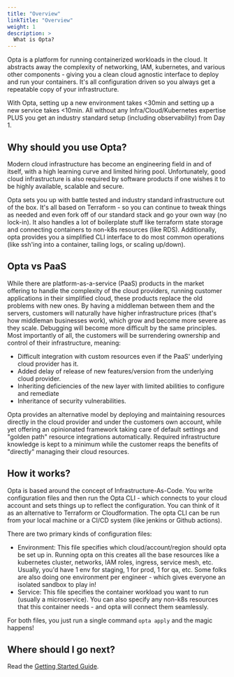 ```yaml
---
title: "Overview"
linkTitle: "Overview"
weight: 1
description: >
  What is Opta?
---
```



Opta is a platform for running containerized workloads in the cloud. It abstracts away the complexity of networking, 
IAM, kubernetes, and various other components - giving you a clean cloud agnostic interface to deploy and run your 
containers. It's all configuration driven so you always get a repeatable copy of your infrastructure.

With Opta, setting up a new environment takes <30min and setting up a new service 
takes <10min. All without any Infra/Cloud/Kubernetes expertise PLUS you get an 
industry standard setup (including observability) from Day 1.

## Why should you use Opta?
Modern cloud infrastructure has become an engineering field in and of itself, with a high learning curve and limited
hiring pool. Unfortunately, good cloud infrastructure is also required by software products if one wishes it to
be highly available, scalable and secure.

Opta sets you up with battle tested and industry standard infrastructure out of the box. It's all based on Terraform -
so you can continue to tweak things as needed and even fork off of our standard stack and go your own way (no lock-in).
It also handles a lot of boilerplate stuff like terraform state storage and connecting containers to non-k8s resources
(like RDS). Additionally, opta provides you a simplified CLI interface to do most common operations (like ssh'ing into
a container, tailing logs, or scaling up/down).


## Opta vs PaaS
While there are platform-as-a-service (PaaS) products in the market offering to 
handle the complexity of the cloud providers, running customer applications in their simplified cloud, these products
replace the old problems with new ones. By having a middleman between them and the servers, customers will naturally
have higher infrastructure prices (that's how middleman businesses work), which grow and become more severe as they
scale. Debugging will become more difficult by the same principles. Most importantly of all, the customers will be
surrendering ownership and control of their infrastructure, meaning:
* Difficult integration with custom resources even if the PaaS' underlying cloud provider has it.
* Added delay of release of new features/version from the underlying cloud provider.
* Inheriting deficiencies of the new layer with limited abilities to configure and remediate
* Inheritance of security vulnerabilities.

Opta provides an alternative model by deploying and maintaining resources directly in the cloud provider and under the
customers own account, while yet offering an opinionated framework taking care of default settings and "golden path"
resource integrations automatically. Required infrastructure knowledge is kept to a minimum while the customer reaps
the benefits of "directly" managing their cloud resources.

## How it works?
Opta is based around the concept of Infrastructure-As-Code. You write configuration files and then run the Opta CLI - 
which connects to your cloud account and sets things up to reflect the configuration. You can think of it as an alternative
to Terraform or Cloudformation. The opta CLI can be run from your local machine or a CI/CD system (like jenkins or Github actions).

There are two primary kinds of configuration files:
* Environment: This file specifies which cloud/account/region should opta be set up in. Running opta on this creates all the
base resources like a kubernetes cluster, networks, IAM roles, ingress, service mesh, etc. Usually, you'd have 1 env for staging, 1 for
prod, 1 for qa, etc. Some folks are also doing one environment per engineer - which gives everyone an isolated sandbox to play in!
* Service: This file specifies the container workload you want to run (usually a microservice). You can also specify any non-k8s 
resources that this container needs - and opta will connect them seamlessly.

For both files, you just run a single command `opta apply` and the magic happens!

## Where should I go next?

Read the [Getting Started Guide](/getting-started/).
